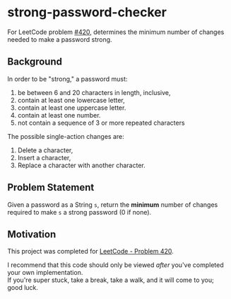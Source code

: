 # strong-password-checker
For LeetCode problem [#420](https://leetcode.com/problems/strong-password-checker/), determines the minimum number of changes needed to make a password strong.

## Background
In order to be "strong," a password must:  
1. be between 6 and 20 characters in length, inclusive,  
2. contain at least one lowercase letter,  
3. contain at least one uppercase letter.  
4. contain at least one number.  
5. not contain a sequence of 3 or more repeated characters

The possible single-action changes are:  
1. Delete a character,  
2. Insert a character,  
3. Replace a character with another character.

## Problem Statement
Given a password as a String `s`, return the **minimum** number of changes required to make `s` a strong password (0 if none).

## Motivation
This project was completed for [LeetCode - Problem 420](https://leetcode.com/problems/strong-password-checker/).

I recommend that this code should only be viewed _after_ you've completed your own implementation.  
If you're super stuck, take a break, take a walk, and it will come to you; good luck.
